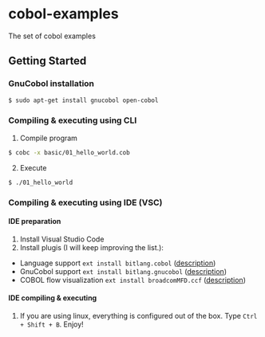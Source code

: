 # cobol-examples
The set of cobol examples

## Getting Started

### GnuCobol installation

```bash
$ sudo apt-get install gnucobol open-cobol
```

### Compiling & executing using CLI

1. Compile program

```bash
$ cobc -x basic/01_hello_world.cob
```

2. Execute 
```
$ ./01_hello_world
```

### Compiling & executing using IDE (VSC)

#### IDE preparation
1. Install Visual Studio Code
2. Install plugis (I will keep improving the list.):
- Language support `ext install bitlang.cobol` ([description](https://marketplace.visualstudio.com/items?itemName=bitlang.cobol))
- GnuCobol support `ext install bitlang.gnucobol` ([description](https://marketplace.visualstudio.com/items?itemName=bitlang.gnucobol))
- COBOL flow visualization `ext install broadcomMFD.ccf` ([description](https://marketplace.visualstudio.com/items?itemName=broadcomMFD.ccf))

#### IDE compiling & executing

1. If you are using linux, everything is configured out of the box. Type `Ctrl + Shift + B`. Enjoy!

